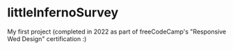 # littleInfernoSurvey
My first project (completed in 2022 as part of freeCodeCamp's "Responsive Wed Design" certification :)
